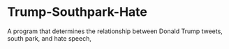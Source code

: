 # Trump-Southpark-Hate
A program that determines the relationship between Donald Trump tweets, south park, and hate speech,
